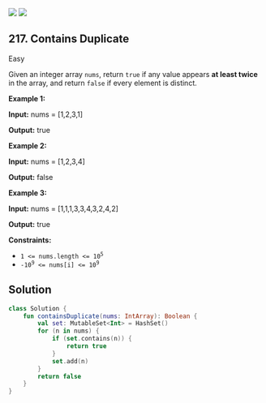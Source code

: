 [![](https://img.shields.io/github/stars/javadev/LeetCode-in-Kotlin?label=Stars&style=flat-square)](https://github.com/javadev/LeetCode-in-Kotlin)
[![](https://img.shields.io/github/forks/javadev/LeetCode-in-Kotlin?label=Fork%20me%20on%20GitHub%20&style=flat-square)](https://github.com/javadev/LeetCode-in-Kotlin/fork)

## 217\. Contains Duplicate

Easy

Given an integer array `nums`, return `true` if any value appears **at least twice** in the array, and return `false` if every element is distinct.

**Example 1:**

**Input:** nums = [1,2,3,1]

**Output:** true

**Example 2:**

**Input:** nums = [1,2,3,4]

**Output:** false

**Example 3:**

**Input:** nums = [1,1,1,3,3,4,3,2,4,2]

**Output:** true

**Constraints:**

*   <code>1 <= nums.length <= 10<sup>5</sup></code>
*   <code>-10<sup>9</sup> <= nums[i] <= 10<sup>9</sup></code>

## Solution

```kotlin
class Solution {
    fun containsDuplicate(nums: IntArray): Boolean {
        val set: MutableSet<Int> = HashSet()
        for (n in nums) {
            if (set.contains(n)) {
                return true
            }
            set.add(n)
        }
        return false
    }
}
```